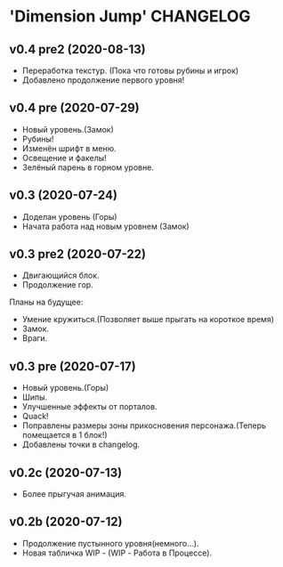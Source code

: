 # 'Dimension Jump' CHANGELOG 

## v0.4 pre2 (2020-08-13)
* Переработка текстур. (Пока что готовы рубины и игрок)
* Добавлено продолжение первого уровня!

## v0.4 pre (2020-07-29)
* Новый уровень.(Замок)
* Рубины!
* Изменён шрифт в меню.
* Освещение и факелы!
* Зелёный парень в горном уровне.

## v0.3 (2020-07-24)
* Доделан уровень (Горы)
* Начата работа над новым уровнем (Замок)

## v0.3 pre2 (2020-07-22)
* Двигающийся блок.
* Продолжение гор.

Планы на будущее:
* Умение кружиться.(Позволяет выше прыгать на короткое время)
* Замок.
* Враги.

## v0.3 pre (2020-07-17)
* Новый уровень.(Горы)
* Шипы.
* Улучшенные эффекты от порталов.
* Quack!
* Поправлены размеры зоны прикосновения персонажа.(Теперь помещается в 1 блок!)
* Добавлены точки в changelog.

## v0.2c (2020-07-13)
* Более прыгучая анимация.

## v0.2b (2020-07-12)
* Продолжение пустынного уровня(немного...).
* Новая табличка WIP - (WIP - Работа в Процессе).
